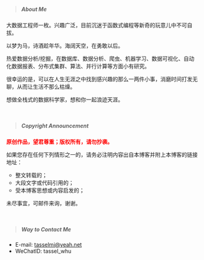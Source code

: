 <!-- > 写写代码，做做设计，  
> 离开世界之前，一切都是过程。

Hey，我是黄玄，病毒种，进化程度不明，多出没于[博客](https://huangxuan.me)、[微博](weibo.com/huxpro)、[知乎](https://www.zhihu.com/people/huxpro/pins/posts)、[Twitter](https://twitter.com/Huxpro/)、[Github](http://github.com/huxpro)、[Medium](https://medium.com/@Huxpro) 等地带，绝招尚在开发中。

职业是软件工程师，[Web 工会](https://medium.com/ben-and-dion/team-web-3315aa447fb2#.359a9c6cl)活跃成员。目前在 [Facebook](https://www.facebook.com/) 写 [Reason](https://reasonml.github.io/) 与 [Messenger.com](http://messenger.com/) ，曾被招募为淘宝网 · [阿里旅行](http://alitrip.com)前端工程师、微影时代 · [微票儿](http://www.wepiao.com/?r=movie)前端基础工程团队负责人、[饿了么](https://ele.me/) · 大前端团队 · [PWA 顾问](https://medium.com/elemefe/upgrading-ele-me-to-progressive-web-app-2a446832e509)。

一些作品和开源软件项目，👉 戳 [Portfolio](/portfolio)、[Github](http://github.com/huxpro)、[演说.io](https://zhuanlan.zhihu.com/p/21280918)。  -->


<!-- &nbsp; -->

> ##### About Me


大数据工程师一枚。兴趣广泛，目前沉迷于函数式编程等新奇的玩意儿中不可自拔。

以梦为马，诗酒趁年华。海阔天空，在勇敢以后。

热爱数据分析/挖掘，在数据库、数据分析、爬虫、机器学习、数据可视化、自动化数据报表、分布式集群、算法、并行计算等方面小有研究。

很幸运的是，可以在人生无涯之中找到感兴趣的那么一两件小事，消磨时间打发无聊，从而让生活不那么枯燥。

想做全栈式的数据科学家，想和你一起浪迹天涯。


&nbsp;
<!-- &nbsp; -->

> ##### Copyright Announcement

<p style="color: red;font-weight: bold;">原创作品，望君尊重；版权所有，请勿抄袭。</p>
<p>如果您存在任何下列情形之一的，请务必注明内容出自本博客并附上本博客的链接地址：</p>
<ul type="circle">
	<li>整文转载的；</li>
	<li>大段文字或代码引用的；</li>
	<li>受本博客思想或内容启发的；</li>
</ul>

未尽事宜，可邮件来询，谢谢。


&nbsp;

> ##### Way to Contact Me

- E-mail: tasselmi@yeah.net
- WeChatID: tassel_whu

&nbsp;

<!-- - [Upgrading to Progressive Web Apps][9] · [JSConf CN 上海 2017](http://2017.jsconf.cn/)
- Building Progressive Web Apps · [CSDI 广州 2017](http://www.csdisummit.com/)
- The State of Progressive Web App · GDG IO Redux 北京 2017
- 炒冷饭 · PWA 到底是个什么玩意？· Baidu HQ 北京 2017
- [Service Worker 101][5] · GDG DevFest 北京 2016
- [Progressive Web App，复兴序章][4] · [QCon 上海 2016](http://2016.qconshanghai.com/presentation/3111)
- Progressive Web App 之我见 · GDG IO Redux 北京 2016
- [CSS Still Sucks 2015][2] · 2015
- [JavaScript 模块化七日谈][1] · 2015

[1]: //huangxuan.me/2015/07/09/js-module-7day/
[2]: //huangxuan.me/2015/12/28/css-sucks-2015/
[3]: //huangxuan.me/2016/06/05/pwa-in-my-pov/
[4]: //huangxuan.me/2016/10/20/pwa-qcon2016/
[5]: //huangxuan.me/2016/11/20/sw-101-gdgdf/
[6]: https://yanshuo.io/assets/player/?deck=58ac8598b123db0067292f92 "PWA Rehashing"
[7]: https://yanshuo.io/assets/player/?deck=593ad6fbfe88c2006a0a0d6d "The State of PWA"
[8]: https://yanshuo.io/assets/player/?deck=594d673d570c357d0698a950 "Building PWA"
[9]: //huangxuan.me/jsconfcn2017/ -->
